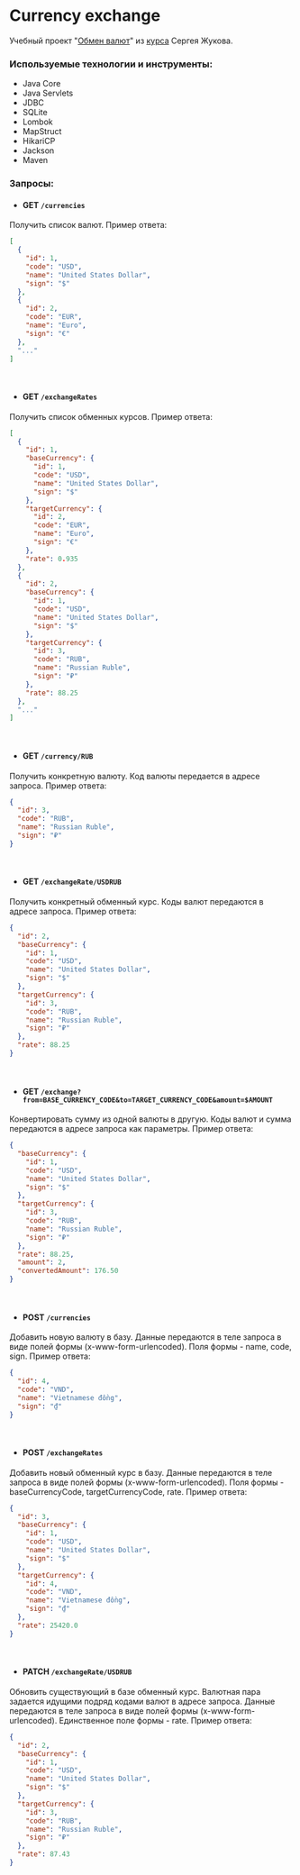 # Currency exchange

Учебный проект "[Обмен валют](https://zhukovsd.github.io/java-backend-learning-course/Projects/CurrencyExchange/)"
из [курса](https://zhukovsd.github.io/java-backend-learning-course/) Сергея Жукова.

### Используемые технологии и инструменты:

* Java Core
* Java Servlets
* JDBC
* SQLite
* Lombok
* MapStruct
* HikariCP
* Jackson
* Maven

### Запросы:

* #### GET `/currencies`

Получить список валют. Пример ответа:

```json
[
  {
    "id": 1,
    "code": "USD",
    "name": "United States Dollar",
    "sign": "$"
  },
  {
    "id": 2,
    "code": "EUR",
    "name": "Euro",
    "sign": "€"
  },
  "..."
]
```

<br>

* #### GET `/exchangeRates`

Получить список обменных курсов. Пример ответа:

```json
[
  {
    "id": 1,
    "baseCurrency": {
      "id": 1,
      "code": "USD",
      "name": "United States Dollar",
      "sign": "$"
    },
    "targetCurrency": {
      "id": 2,
      "code": "EUR",
      "name": "Euro",
      "sign": "€"
    },
    "rate": 0.935
  },
  {
    "id": 2,
    "baseCurrency": {
      "id": 1,
      "code": "USD",
      "name": "United States Dollar",
      "sign": "$"
    },
    "targetCurrency": {
      "id": 3,
      "code": "RUB",
      "name": "Russian Ruble",
      "sign": "₽"
    },
    "rate": 88.25
  },
  "..."
]
```

<br>

* #### GET `/currency/RUB`

Получить конкретную валюту. Код валюты передается в адресе запроса. Пример ответа:

```json
{
  "id": 3,
  "code": "RUB",
  "name": "Russian Ruble",
  "sign": "₽"
}
```

<br>

* #### GET `/exchangeRate/USDRUB`

Получить конкретный обменный курс. Коды валют передаются в адресе запроса. Пример ответа:

```json
{
  "id": 2,
  "baseCurrency": {
    "id": 1,
    "code": "USD",
    "name": "United States Dollar",
    "sign": "$"
  },
  "targetCurrency": {
    "id": 3,
    "code": "RUB",
    "name": "Russian Ruble",
    "sign": "₽"
  },
  "rate": 88.25
}
```

<br>

* #### GET `/exchange?from=BASE_CURRENCY_CODE&to=TARGET_CURRENCY_CODE&amount=$AMOUNT`

Конвертировать сумму из одной валюты в другую. Коды валют и сумма передаются в адресе запроса как параметры. Пример
ответа:

```json
{
  "baseCurrency": {
    "id": 1,
    "code": "USD",
    "name": "United States Dollar",
    "sign": "$"
  },
  "targetCurrency": {
    "id": 3,
    "code": "RUB",
    "name": "Russian Ruble",
    "sign": "₽"
  },
  "rate": 88.25,
  "amount": 2,
  "convertedAmount": 176.50
}
```

<br>

* #### POST `/currencies`

Добавить новую валюту в базу. Данные передаются в теле запроса в виде полей формы (x-www-form-urlencoded). Поля формы -
name, code, sign. Пример ответа:

```json
{
  "id": 4,
  "code": "VND",
  "name": "Vietnamese đồng",
  "sign": "₫"
}
```

<br>

* #### POST `/exchangeRates`

Добавить новый обменный курс в базу. Данные передаются в теле запроса в виде полей формы (x-www-form-urlencoded). Поля
формы - baseCurrencyCode, targetCurrencyCode, rate. Пример ответа:

```json
{
  "id": 3,
  "baseCurrency": {
    "id": 1,
    "code": "USD",
    "name": "United States Dollar",
    "sign": "$"
  },
  "targetCurrency": {
    "id": 4,
    "code": "VND",
    "name": "Vietnamese đồng",
    "sign": "₫"
  },
  "rate": 25420.0
}
```

<br>

* #### PATCH `/exchangeRate/USDRUB`

Обновить существующий в базе обменный курс. Валютная пара задается идущими подряд кодами валют в адресе запроса. Данные
передаются в теле запроса в виде полей формы (x-www-form-urlencoded). Единственное поле формы - rate. Пример ответа:

```json
{
  "id": 2,
  "baseCurrency": {
    "id": 1,
    "code": "USD",
    "name": "United States Dollar",
    "sign": "$"
  },
  "targetCurrency": {
    "id": 3,
    "code": "RUB",
    "name": "Russian Ruble",
    "sign": "₽"
  },
  "rate": 87.43
}
```